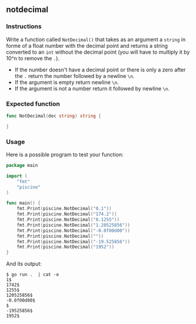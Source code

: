 ## notdecimal

### Instructions

Write a function called `NotDecimal()` that takes as an argument a `string` in forme of a float number with the decimal point and returns a string converted to an `int` without the decimal point (you will have to multiply it by 10^n to remove the `.`).

- If the number doesn't have a decimal point or there is only a zero after the `.` return the number followed by a newline `\n`.
- If the argument is empty return newline `\n`.
- If the argument is not a number return it followed by newline `\n`.

### Expected function

```go
func NotDecimal(dec string) string {

}
```
### Usage

Here is a possible program to test your function:

```go
package main

import (
	"fmt"
	"piscine"
)

func main() {
	fmt.Print(piscine.NotDecimal("0.1"))
	fmt.Print(piscine.NotDecimal("174.2"))
	fmt.Print(piscine.NotDecimal("0.1255"))
	fmt.Print(piscine.NotDecimal("1.20525856"))
	fmt.Print(piscine.NotDecimal("-0.0f00d00"))
	fmt.Print(piscine.NotDecimal(""))
	fmt.Print(piscine.NotDecimal("-19.525856"))
	fmt.Print(piscine.NotDecimal("1952"))
}
```
And its output:

```console
$ go run .  | cat -e
1$
1742$
1255$
120525856$
-0.0f00d00$
$
-19525856$
1952$
```
